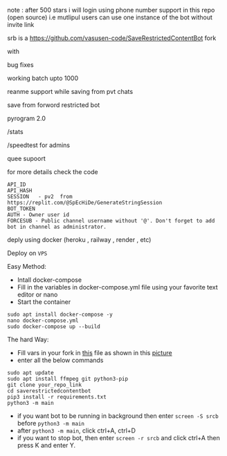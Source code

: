 
note : after 500 stars i will login using phone number support in this repo (open source)
       i.e mutlipul users can use one instance of the bot without invite link 


srb is a https://github.com/vasusen-code/SaveRestrictedContentBot fork





with 

bug fixes 

working batch upto 1000

reanme support while saving from pvt chats

save from forword restricted bot


pyrogram 2.0

/stats

/speedtest for admins

quee supoort 

for more details check the code


    API_ID
    API_HASH
    SESSION   - pv2  from https://replit.com/@SpEcHiDe/GenerateStringSession
    BOT_TOKEN
    AUTH - Owner user id
    FORCESUB - Public channel username without '@'. Don't forget to add bot in channel as administrator.




deply using docker (heroku , railway , render , etc)



Deploy on `VPS`

Easy Method:

- Intall docker-compose
- Fill in the variables in docker-compose.yml file using your favorite text editor or nano 
- Start the container 

```
sudo apt install docker-compose -y
nano docker-compose.yml
sudo docker-compose up --build
```

The hard Way:

- Fill vars in your fork in [this](https://github.com/vasusen-code/SaveRestrictedContentBot/blob/master/main/__init__.py) file as shown in this [picture](https://t.me/MaheshChauhan/36)
- enter all the below commands

```
sudo apt update
sudo apt install ffmpeg git python3-pip
git clone your_repo_link
cd saverestrictedcontentbot 
pip3 install -r requirements.txt
python3 -m main
```

- if you want bot to be running in background then enter `screen -S srcb` before `python3 -m main` 
- after `python3 -m main`, click ctrl+A, ctrl+D
- if you want to stop bot, then enter `screen -r srcb` and click ctrl+A then press K and enter Y.


